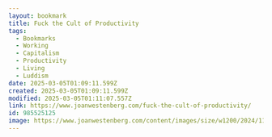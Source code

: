 ```yaml
---
layout: bookmark
title: Fuck the Cult of Productivity
tags:
  - Bookmarks
  - Working
  - Capitalism
  - Productivity
  - Living
  - Luddism
date: 2025-03-05T01:09:11.599Z
created: 2025-03-05T01:09:11.599Z
modified: 2025-03-05T01:11:07.557Z
link: https://www.joanwestenberg.com/fuck-the-cult-of-productivity/
id: 985525125
image: https://www.joanwestenberg.com/content/images/size/w1200/2024/11/0_wCtychDrnpfQCTLR.jpg
---
```

